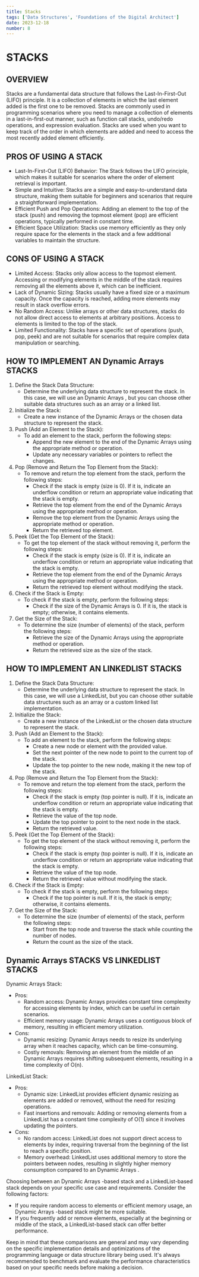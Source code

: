 ```yaml
---
title: Stacks
tags: ['Data Structures', 'Foundations of the Digital Architect']
date: 2023-12-18
number: 8
---
```

# STACKS

## OVERVIEW

Stacks are a fundamental data structure that follows the Last-In-First-Out (LIFO) principle. It is a collection of elements in which the last element added is the first one to be removed. Stacks are commonly used in programming scenarios where you need to manage a collection of elements in a last-in-first-out manner, such as function call stacks, undo/redo operations, and expression evaluation. Stacks are used when you want to keep track of the order in which elements are added and need to access the most recently added element efficiently.

## PROS OF USING A STACK

- Last-In-First-Out (LIFO) Behavior: The Stack follows the LIFO principle, which makes it suitable for scenarios where the order of element retrieval is important.
- Simple and Intuitive: Stacks are a simple and easy-to-understand data structure, making them suitable for beginners and scenarios that require a straightforward implementation.
- Efficient Push and Pop Operations: Adding an element to the top of the stack (push) and removing the topmost element (pop) are efficient operations, typically performed in constant time.
- Efficient Space Utilization: Stacks use memory efficiently as they only require space for the elements in the stack and a few additional variables to maintain the structure.

## CONS OF USING A STACK

- Limited Access: Stacks only allow access to the topmost element. Accessing or modifying elements in the middle of the stack requires removing all the elements above it, which can be inefficient.
- Lack of Dynamic Sizing: Stacks usually have a fixed size or a maximum capacity. Once the capacity is reached, adding more elements may result in stack overflow errors.
- No Random Access: Unlike arrays or other data structures, stacks do not allow direct access to elements at arbitrary positions. Access to elements is limited to the top of the stack.
- Limited Functionality: Stacks have a specific set of operations (push, pop, peek) and are not suitable for scenarios that require complex data manipulation or searching.

## HOW TO IMPLEMENT AN Dynamic Arrays  STACKS
1. Define the Stack Data Structure:
    - Determine the underlying data structure to represent the stack. In this case, we will use an Dynamic Arrays , but you can choose other suitable data structures such as an array or a linked list.
2. Initialize the Stack:
    - Create a new instance of the Dynamic Arrays  or the chosen data structure to represent the stack.
3. Push (Add an Element to the Stack):
    - To add an element to the stack, perform the following steps:
        - Append the new element to the end of the Dynamic Arrays  using the appropriate method or operation.
        - Update any necessary variables or pointers to reflect the changes.
4. Pop (Remove and Return the Top Element from the Stack):
    - To remove and return the top element from the stack, perform the following steps:
        - Check if the stack is empty (size is 0). If it is, indicate an underflow condition or return an appropriate value indicating that the stack is empty.
        - Retrieve the top element from the end of the Dynamic Arrays  using the appropriate method or operation.
        - Remove the top element from the Dynamic Arrays  using the appropriate method or operation.
        - Return the retrieved top element.
5. Peek (Get the Top Element of the Stack):
    - To get the top element of the stack without removing it, perform the following steps:
        - Check if the stack is empty (size is 0). If it is, indicate an underflow condition or return an appropriate value indicating that the stack is empty.
        - Retrieve the top element from the end of the Dynamic Arrays  using the appropriate method or operation.
        - Return the retrieved top element without modifying the stack.
6. Check if the Stack is Empty:
    - To check if the stack is empty, perform the following steps:
        - Check if the size of the Dynamic Arrays  is 0. If it is, the stack is empty; otherwise, it contains elements.
7. Get the Size of the Stack:
    - To determine the size (number of elements) of the stack, perform the following steps:
        - Retrieve the size of the Dynamic Arrays  using the appropriate method or operation.
        - Return the retrieved size as the size of the stack.

## HOW TO IMPLEMENT AN LINKEDLIST STACKS
1. Define the Stack Data Structure:
    - Determine the underlying data structure to represent the stack. In this case, we will use a LinkedList, but you can choose other suitable data structures such as an array or a custom linked list implementation.
2. Initialize the Stack:
    - Create a new instance of the LinkedList or the chosen data structure to represent the stack.
3. Push (Add an Element to the Stack):
    - To add an element to the stack, perform the following steps:
        - Create a new node or element with the provided value.
        - Set the next pointer of the new node to point to the current top of the stack.
        - Update the top pointer to the new node, making it the new top of the stack.
4. Pop (Remove and Return the Top Element from the Stack):
    - To remove and return the top element from the stack, perform the following steps:
        - Check if the stack is empty (top pointer is null). If it is, indicate an underflow condition or return an appropriate value indicating that the stack is empty.
        - Retrieve the value of the top node.
        - Update the top pointer to point to the next node in the stack.
        - Return the retrieved value.
5. Peek (Get the Top Element of the Stack):
    - To get the top element of the stack without removing it, perform the following steps:
        - Check if the stack is empty (top pointer is null). If it is, indicate an underflow condition or return an appropriate value indicating that the stack is empty.
        - Retrieve the value of the top node.
        - Return the retrieved value without modifying the stack.
6. Check if the Stack is Empty:
    - To check if the stack is empty, perform the following steps:
        - Check if the top pointer is null. If it is, the stack is empty; otherwise, it contains elements.
7. Get the Size of the Stack:
    - To determine the size (number of elements) of the stack, perform the following steps:
        - Start from the top node and traverse the stack while counting the number of nodes.
        - Return the count as the size of the stack.

## Dynamic Arrays  STACKS VS LINKEDLIST STACKS

Dynamic Arrays  Stack:

- Pros:
  - Random access: Dynamic Arrays  provides constant time complexity for accessing elements by index, which can be useful in certain scenarios.
  - Efficient memory usage: Dynamic Arrays  uses a contiguous block of memory, resulting in efficient memory utilization.
- Cons:
  - Dynamic resizing: Dynamic Arrays  needs to resize its underlying array when it reaches capacity, which can be time-consuming.
  - Costly removals: Removing an element from the middle of an Dynamic Arrays  requires shifting subsequent elements, resulting in a time complexity of O(n).

LinkedList Stack:

- Pros:
  - Dynamic size: LinkedList provides efficient dynamic resizing as elements are added or removed, without the need for resizing operations.
  - Fast insertions and removals: Adding or removing elements from a LinkedList has a constant time complexity of O(1) since it involves updating the pointers.
- Cons:
  - No random access: LinkedList does not support direct access to elements by index, requiring traversal from the beginning of the list to reach a specific position.
  - Memory overhead: LinkedList uses additional memory to store the pointers between nodes, resulting in slightly higher memory consumption compared to an Dynamic Arrays .

Choosing between an Dynamic Arrays -based stack and a LinkedList-based stack depends on your specific use case and requirements. Consider the following factors:

- If you require random access to elements or efficient memory usage, an Dynamic Arrays -based stack might be more suitable.
- If you frequently add or remove elements, especially at the beginning or middle of the stack, a LinkedList-based stack can offer better performance.

Keep in mind that these comparisons are general and may vary depending on the specific implementation details and optimizations of the programming language or data structure library being used. It's always recommended to benchmark and evaluate the performance characteristics based on your specific needs before making a decision.
